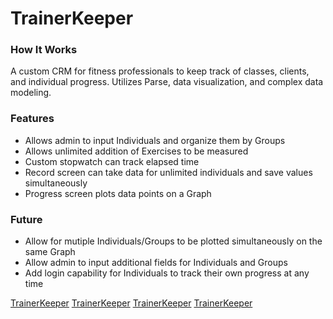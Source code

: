 # TrainerKeeper

### How It Works

A custom CRM for fitness professionals to keep track of classes, clients, and individual progress. Utilizes Parse, data visualization, and complex data modeling.

### Features
* Allows admin to input Individuals and organize them by Groups
* Allows unlimited addition of Exercises to be measured
* Custom stopwatch can track elapsed time
* Record screen can take data for unlimited individuals and save values simultaneously
* Progress screen plots data points on a Graph

### Future
* Allow for mutiple Individuals/Groups to be plotted simultaneously on the same Graph
* Allow admin to input additional fields for Individuals and Groups
* Add login capability for Individuals to track their own progress at any time

[TrainerKeeper](http://i.imgur.com/Bk6fAPy.png?1)
[TrainerKeeper](http://i.imgur.com/H3YNgN4.png?1)
[TrainerKeeper](http://i.imgur.com/4VvWZ9f.png?1)
[TrainerKeeper](http://i.imgur.com/vcub7FH.png?1)